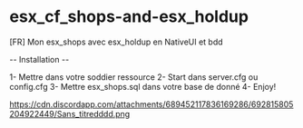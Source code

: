 # esx_cf_shops-and-esx_holdup
[FR] Mon esx_shops avec esx_holdup en NativeUI et bdd
 
-- Installation --

1- Mettre dans votre soddier ressource 2- Start dans server.cfg ou config.cfg 3- Mettre esx_shops.sql dans votre base de donné 4- Enjoy!

https://cdn.discordapp.com/attachments/689452117836169286/692815805204922449/Sans_titredddd.png 
